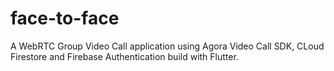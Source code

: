 # face-to-face
A WebRTC Group Video Call application using Agora Video Call SDK, CLoud Firestore and Firebase Authentication build with Flutter.
